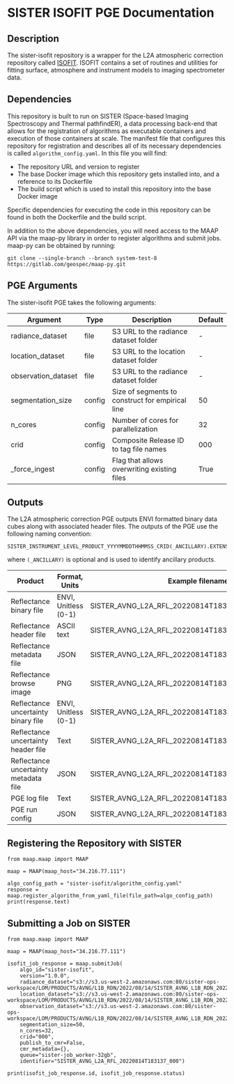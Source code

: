 # SISTER ISOFIT PGE Documentation

## Description

The sister-isofit repository is a wrapper for the L2A atmospheric correction repository called 
[ISOFIT](https://github.com/isofit/isofit).  ISOFIT contains a set of routines and utilities for fitting surface, 
atmosphere and instrument models to imaging spectrometer data.

## Dependencies

This repository is built to run on SISTER (Space-based Imaging Spectroscopy and Thermal pathfindER), a data 
processing back-end that allows for the registration of algorithms as executable containers and execution of those 
containers at scale.  The manifest file that configures this repository for registration and describes all of its 
necessary dependencies is called `algorithm_config.yaml`.  In this file you will find:

* The repository URL and version to register
* The base Docker image which this repository gets installed into, and a reference to its Dockerfile
* The build script which is used to install this repository into the base Docker image

Specific dependencies for executing the code in this repository can be found in both the Dockerfile and the build 
script.

In addition to the above dependencies, you will need access to the MAAP API via the maap-py library in order to 
register algorithms and submit jobs.  maap-py can be obtained by running:

    git clone --single-branch --branch system-test-8 https://gitlab.com/geospec/maap-py.git

## PGE Arguments

The sister-isofit PGE takes the following arguments:


| Argument            | Type   | Description                                      | Default |
|---------------------|--------|--------------------------------------------------|---------|
| radiance_dataset    | file   | S3 URL to the radiance dataset folder            | -       |
| location_dataset    | file   | S3 URL to the location dataset folder            | -       |
| observation_dataset | file   | S3 URL to the radiance dataset folder            | -       |
| segmentation_size   | config | Size of segments to construct for empirical line | 50      |
| n_cores             | config | Number of cores for parallelization              | 32      |
| crid                | config | Composite Release ID to tag file names           | 000     |
| _force_ingest       | config | Flag that allows overwriting existing files      | True    |

## Outputs

The L2A atmospheric correction PGE outputs ENVI formatted binary data cubes along with associated header files. The 
outputs of the PGE use the following naming convention:

    SISTER_INSTRUMENT_LEVEL_PRODUCT_YYYYMMDDTHHMMSS_CRID(_ANCILLARY).EXTENSION

where `(_ANCILLARY)` is optional and is used to identify ancillary products.

| Product                                    | Format, Units        | Example filename                                       |
|--------------------------------------------|----------------------|--------------------------------------------------------|
| Reflectance binary file                    | ENVI, Unitless (0-1) | SISTER_AVNG_L2A_RFL_20220814T183137_000.bin            |
| Reflectance header file                    | ASCII text           | SISTER_AVNG_L2A_RFL_20220814T183137_000.hdr            |
| Reflectance metadata file                  | JSON                 | SISTER_AVNG_L2A_RFL_20220814T183137_000.met.json       |
| Reflectance browse image                   | PNG                  | SISTER_AVNG_L2A_RFL_20220814T183137_000.png            |
| Reflectance uncertainty binary file        | ENVI, Unitless (0-1) | SISTER_AVNG_L2A_RFL_20220814T183137_000_UNC.bin        |
| Reflectance uncertainty header file        | Text                 | SISTER_AVNG_L2A_RFL_20220814T183137_000_UNC.hdr        |
| Reflectance uncertainty metadata file      | JSON                 | SISTER_AVNG_L2A_RFL_20220814T183137_000_UNC.met.json   |
| PGE log file                               | Text                 | SISTER_AVNG_L2A_RFL_20220814T183137_000.log            |
| PGE run config                             | JSON                 | SISTER_AVNG_L2A_RFL_20220814T183137_000.runconfig.json |

## Registering the Repository with SISTER

    from maap.maap import MAAP
    
    maap = MAAP(maap_host="34.216.77.111")
    
    algo_config_path = "sister-isofit/algorithm_config.yaml"
    response = maap.register_algorithm_from_yaml_file(file_path=algo_config_path)
    print(response.text)

## Submitting a Job on SISTER

    from maap.maap import MAAP
    
    maap = MAAP(maap_host="34.216.77.111")
    
    isofit_job_response = maap.submitJob(
        algo_id="sister-isofit",
        version="1.0.0",
        radiance_dataset="s3://s3.us-west-2.amazonaws.com:80/sister-ops-workspace/LOM/PRODUCTS/AVNG/L1B_RDN/2022/08/14/SISTER_AVNG_L1B_RDN_20220814T183137_000",
        location_dataset="s3://s3.us-west-2.amazonaws.com:80/sister-ops-workspace/LOM/PRODUCTS/AVNG/L1B_RDN/2022/08/14/SISTER_AVNG_L1B_RDN_20220814T183137_000_LOC",
        observation_dataset="s3://s3.us-west-2.amazonaws.com:80/sister-ops-workspace/LOM/PRODUCTS/AVNG/L1B_RDN/2022/08/14/SISTER_AVNG_L1B_RDN_20220814T183137_000_OBS",
        segmentation_size=50,
        n_cores=32,
        crid="000",
        publish_to_cmr=False,
        cmr_metadata={},
        queue="sister-job_worker-32gb",
        identifier="SISTER_AVNG_L2A_RFL_20220814T183137_000")
    
    print(isofit_job_response.id, isofit_job_response.status)
